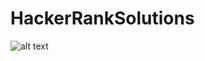 # HackerRankSolutions
![alt text][logo]

[logo]: https://3rhv048ivse2zy4er2sbddh1-wpengine.netdna-ssl.com/wp-content/uploads/2020/09/hackerrank.png
